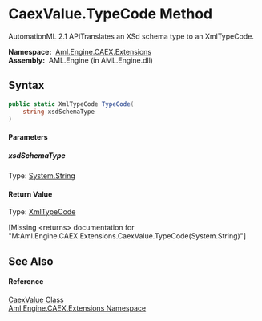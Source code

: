 CaexValue.TypeCode Method
=========================
AutomationML 2.1 APITranslates an XSd schema type to an XmlTypeCode.

  **Namespace:**  [Aml.Engine.CAEX.Extensions][1]  
  **Assembly:**  AML.Engine (in AML.Engine.dll)

Syntax
------

```csharp
public static XmlTypeCode TypeCode(
	string xsdSchemaType
)
```

#### Parameters

##### *xsdSchemaType*
Type: [System.String][2]  


#### Return Value
Type: [XmlTypeCode][3]  

[Missing &lt;returns> documentation for "M:Aml.Engine.CAEX.Extensions.CaexValue.TypeCode(System.String)"]


See Also
--------

#### Reference
[CaexValue Class][4]  
[Aml.Engine.CAEX.Extensions Namespace][1]  

[1]: ../README.md
[2]: https://docs.microsoft.com/dotnet/api/system.string
[3]: https://docs.microsoft.com/dotnet/api/system.xml.schema.xmltypecode
[4]: README.md
[5]: https://www.automationml.org
[6]: ../../icons/logoShade.png